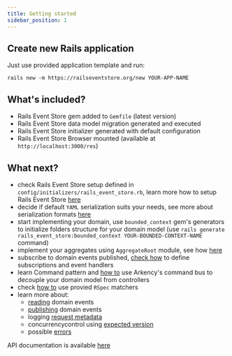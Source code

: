 ```yaml
---
title: Getting started
sidebar_position: 1
---
```


## Create new Rails application

Just use provided application template and run:

```
rails new -m https://railseventstore.org/new YOUR-APP-NAME
```

## What's included?

- Rails Event Store gem added to `Gemfile` (latest version)
- Rails Event Store data model migration generated and executed
- Rails Event Store initializer generated with default configuration
- Rails Event Store Browser mounted (available at `http://localhost:3000/res`)

## What next?

- check Rails Event Store setup defined in `config/initializers/rails_event_store.rb`, learn more how to setup Rails Event Store [here](/docs/v2/install)
- decide if default `YAML` serialization suits your needs, see more about serialization formats [here](/docs/v2/mapping_serialization)
- start implementing your domain, use `bounded_context` gem's generators to initialize folders structure for your domain model (use `rails generate rails_event_store:bounded_context YOUR-BOUNDED-CONTEXT-NAME` command)
- implement your aggregates using `AggregateRoot` module, see how [here](/docs/v2/app)
- subscribe to domain events published, [check how](/docs/v2/subscribe) to define subscriptions and event handlers
- learn Command pattern and [how to](/docs/v2/command_bus) use Arkency's command bus to decouple your domain model from controllers
- check [how to](/docs/v2/rspec) use provied `RSpec` matchers
- learn more about:
  - [reading](/docs/v2/read) domain events
  - [publishing](/docs/v2/publish) domain events
  - logging [request metadata](/docs/v2/request_metadata)
  - concurrencycontrol using [expected version](/docs/v2/expected_version)
  - possible [errors](/docs/v2/exceptions)

API documentation is available [here](/docs/v2/api)
